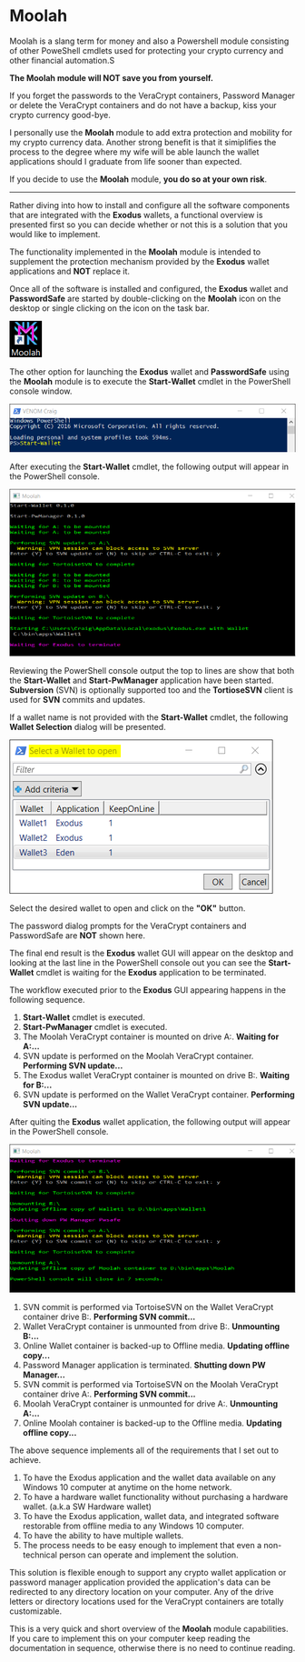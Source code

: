 # Moolah

Moolah is a slang term for money and also a Powershell module consisting of other PoweShell cmdlets used for protecting your crypto currency and other financial automation.S

**The Moolah module will NOT save you from yourself.**

If you forget the passwords to the VeraCrypt containers, Password Manager or delete the VeraCrypt containers and do not have a backup, kiss your crypto currency good-bye.

I personally use the **Moolah** module to add extra protection and mobility for my crypto currency data.  Another strong benefit is that it simiplifies the process to the degree where my wife will be able launch the wallet applications should I graduate from life sooner than expected.

If you decide to use the **Moolah** module, **you do so at your own risk**.

***

Rather diving into how to install and configure all the software components that are integrated with the **Exodus** wallets, a functional overview is presented first so you can decide whether or not this is a solution that you would like to implement.

The functionality implemented in the **Moolah** module is intended to supplement the protection mechanism provided by the **Exodus** wallet applications and **NOT** replace it.

Once all of the software is installed and configured, the **Exodus** wallet and **PasswordSafe** are started by double-clicking on the **Moolah** icon on the desktop or single clicking on the icon on the task bar.

[![MoolahIcon](images/MoolahIcon.png)](images/MoolahIcon.png)

The other option for launching the **Exodus** wallet and **PasswordSafe** using the **Moolah** module is to execute the **Start-Wallet** cmdlet in the PowerShell console window.

[![PowerShellConsole](images/PowerShellConsole.png)](images/PowerShellConsole.png)

After executing the **Start-Wallet** cmdlet, the following output will appear in the PowerShell console.

[![MoolahStart](images/MoolahStart.png)](images/MoolahStart.png)

Reviewing the PowerShell console output the top to lines are show that both the **Start-Wallet** and **Start-PwManager** application have been started. **Subversion** (SVN) is optionally supported too and the **TortioseSVN** client is used for **SVN** commits and updates.

If a wallet name is not provided with the **Start-Wallet** cmdlet, the following **Wallet Selection** dialog will be presented.

[![SelectWallet](images/SelectWallet.png)](images/SelectWallet.png)

Select the desired wallet to open and click on the **"OK"** button.

The password dialog prompts for the VeraCrypt containers and PasswordSafe are **NOT** shown here.

The final end result is the **Exodus** wallet GUI will appear on the desktop and looking at the last line in the PowerShell console out you can see the **Start-Wallet** cmdlet is waiting for the **Exodus** application to be terminated.

The workflow executed prior to the **Exodus** GUI appearing happens in the following sequence.

  1. **Start-Wallet** cmdlet is executed.
  2. **Start-PwManager** cmdlet is executed.
  3. The Moolah VeraCrypt container is mounted on drive A:.        **Waiting for A:...**
  4. SVN update is performed on the Moolah VeraCrypt container.    **Performing SVN update...**
  5. The Exodus wallet VeraCrypt container is mounted on drive B:. **Waiting for B:...**
  6. SVN update is performed on the Wallet VeraCrypt container.    **Performing SVN update...**

After quiting the **Exodus** wallet application, the following output will appear in the PowerShell console.

[![MoolahStop](images/MoolahStop.png)](images/MoolahStop.png)

  1. SVN commit is performed via TortoiseSVN on the Wallet VeraCrypt container drive B:\.  **Performing SVN commit...**
  2. Wallet VeraCrypt container is unmounted from drive B:.  **Unmounting B:...**
  3. Online Wallet container is backed-up to Offline media.  **Updating offline copy...**
  4. Password Manager application is terminated.  **Shutting down PW Manager...**
  5. SVN commit is performed via TortoiseSVN on the Moolah VeraCrypt container drive A:\. **Performing SVN commit...**
  6. Moolah VeraCrypt container is unmounted for drive A:.  **Unmounting A:...**
  7. Online Moolah container is backed-up to the Offline media.  **Updating offline copy...**

The above sequence implements all of the requirements that I set out to achieve.

  1. To have the Exodus application and the wallet data available on any Windows 10 computer at anytime on the home network.
  2. To have a hardware wallet functionality without purchasing a hardware wallet. (a.k.a SW Hardware wallet)
  3. To have the Exodus application, wallet data, and integrated software restorable from offline media to any Windows 10 computer.
  4. To have the ability to have multiple wallets.
  5. The process needs to be easy enough to implement that even a non-technical person can operate and implement the solution.

This solution is flexible enough to support any crypto wallet application or password manager application provided the application's
data can be redirected to any directory location on your computer.  Any of the drive letters or directory locations used for the VeraCrypt
containers are totally customizable.

This is a very quick and short overview of the **Moolah** module capabilities.  If you care to implement this on your computer keep reading the documentation in sequence, otherwise there is no need to continue reading.